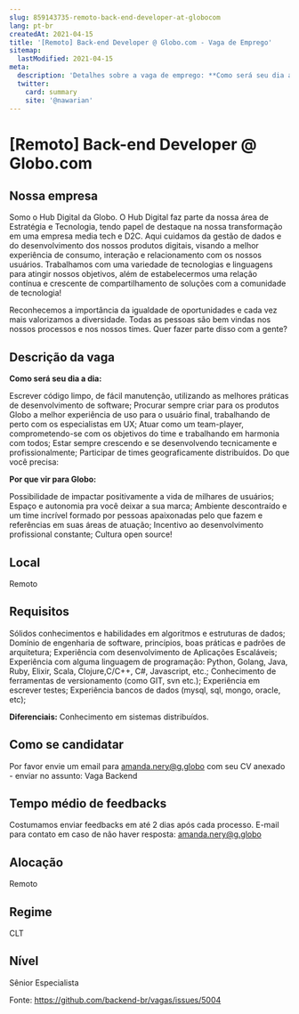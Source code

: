 ```yaml
---
slug: 859143735-remoto-back-end-developer-at-globocom
lang: pt-br
createdAt: 2021-04-15
title: '[Remoto] Back-end Developer @ Globo.com - Vaga de Emprego'
sitemap:
  lastModified: 2021-04-15
meta:
  description: 'Detalhes sobre a vaga de emprego: **Como será seu dia a dia:**  Escrever código limpo, de fácil manutenção, utilizando as melhores práticas de desenvolvimento de software; Procurar sempre criar para os produtos Globo a melhor experiência de uso para o usuário final, trabalhando de perto com os especialistas em UX; Atuar como um team-player, comprometendo-se com os objetivos do time e trabalhando em harmonia com todos; Estar sempre crescendo e se desenvolvendo tecnicamente e profissionalmente; Participar de times geograficamente distribuídos. Do que você precisa:  **Por que vir para Globo:**  Possibilidade de impactar positivamente a vida de milhares de usuários; Espaço e autonomia pra você deixar a sua marca; Ambiente descontraído e um time incrível formado por pessoas apaixonadas pelo que fazem e referências em suas áreas de atuação; Incentivo ao desenvolvimento profissional constante; Cultura open source!'
  twitter:
    card: summary
    site: '@nawarian'
---
```


# [Remoto] Back-end Developer @ Globo.com

## Nossa empresa

Somo o Hub Digital da Globo.
O Hub Digital faz parte da nossa área de Estratégia e Tecnologia, tendo papel de destaque na nossa transformação em uma empresa media tech e D2C. Aqui cuidamos da gestão de dados e do desenvolvimento dos nossos produtos digitais, visando a melhor experiência de consumo, interação e relacionamento com os nossos usuários. Trabalhamos com uma variedade de tecnologias e linguagens para atingir nossos objetivos, além de estabelecermos uma relação contínua e crescente de compartilhamento de soluções com a comunidade de tecnologia! 

Reconhecemos a importância da igualdade de oportunidades e cada vez mais valorizamos a diversidade. Todas as pessoas são bem vindas nos nossos processos e nos nossos times. Quer fazer parte disso com a gente? 

## Descrição da vaga

**Como será seu dia a dia:** 

Escrever código limpo, de fácil manutenção, utilizando as melhores práticas de desenvolvimento de software; 
Procurar sempre criar para os produtos Globo a melhor experiência de uso para o usuário final, trabalhando de perto com os especialistas em UX; 
Atuar como um team-player, comprometendo-se com os objetivos do time e trabalhando em harmonia com todos; 
Estar sempre crescendo e se desenvolvendo tecnicamente e profissionalmente; 
Participar de times geograficamente distribuídos. 
Do que você precisa: 

**Por que vir para Globo:** 

Possibilidade de impactar positivamente a vida de milhares de usuários; 
Espaço e autonomia pra você deixar a sua marca; 
Ambiente descontraído e um time incrível formado por pessoas apaixonadas pelo que fazem e referências em suas áreas de atuação; 
Incentivo ao desenvolvimento profissional constante; 
Cultura open source! 

## Local

Remoto

## Requisitos

Sólidos conhecimentos e habilidades em algoritmos e estruturas de dados; 
Domínio de engenharia de software, princípios, boas práticas e padrões de arquitetura; 
Experiência com desenvolvimento de Aplicações Escaláveis; 
Experiência com alguma linguagem de programação: Python, Golang, Java, Ruby, Elixir, Scala, Clojure,C/C++, C#, Javascript, etc.; 
Conhecimento de ferramentas de versionamento (como GIT, svn etc.); 
Experiência em escrever testes; 
Experiência bancos de dados (mysql, sql,  mongo, oracle, etc); 

**Diferenciais:**
Conhecimento em sistemas distribuídos.

## Como se candidatar

Por favor envie um email para amanda.nery@g.globo com seu CV anexado - enviar no assunto: Vaga Backend

## Tempo médio de feedbacks

Costumamos enviar feedbacks em até 2 dias após cada processo.
E-mail para contato em caso de não haver resposta: amanda.nery@g.globo

## Alocação

Remoto

## Regime

CLT

## Nível

Sênior
Especialista




Fonte: https://github.com/backend-br/vagas/issues/5004